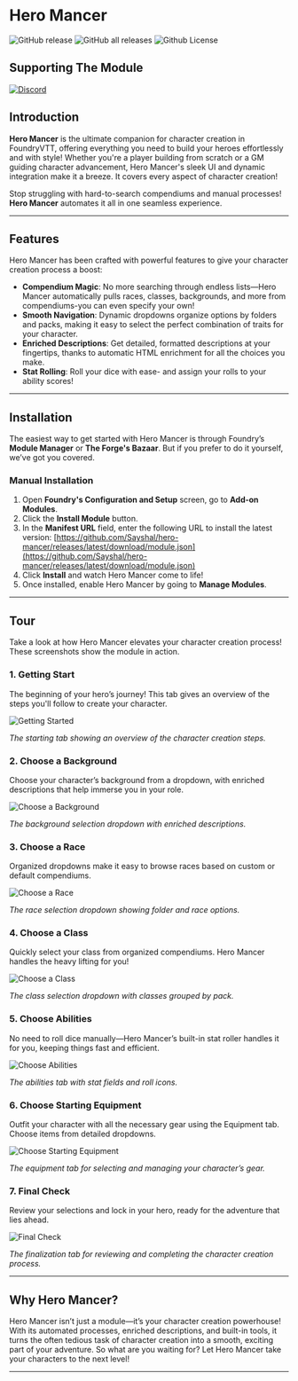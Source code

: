# Hero Mancer

![GitHub release](https://img.shields.io/github/v/release/Sayshal/hero-mancer?style=for-the-badge)
![GitHub all releases](https://img.shields.io/github/downloads/Sayshal/hero-mancer/total?style=for-the-badge)
![Github License](https://img.shields.io/github/license/Sayshal/hero-mancer?style=for-the-badge)

## Supporting The Module

[![Discord](https://dcbadge.limes.pink/api/server/PzzUwU9gdz)](https://discord.gg/PzzUwU9gdz)

## Introduction

**Hero Mancer** is the ultimate companion for character creation in FoundryVTT, offering everything you need to build your heroes effortlessly and with style! Whether you're a
player building from scratch or a GM guiding character advancement, Hero Mancer's sleek UI and dynamic integration make it a breeze. It covers every aspect of character creation!

Stop struggling with hard-to-search compendiums and manual processes! **Hero Mancer** automates it all in one seamless experience.

---

## Features

Hero Mancer has been crafted with powerful features to give your character creation process a boost:

- **Compendium Magic**: No more searching through endless lists—Hero Mancer automatically pulls races, classes, backgrounds, and more from compendiums-you can even specify your
  own!
- **Smooth Navigation**: Dynamic dropdowns organize options by folders and packs, making it easy to select the perfect combination of traits for your character.
- **Enriched Descriptions**: Get detailed, formatted descriptions at your fingertips, thanks to automatic HTML enrichment for all the choices you make.
- **Stat Rolling**: Roll your dice with ease- and assign your rolls to your ability scores!

---

## Installation

The easiest way to get started with Hero Mancer is through Foundry’s **Module Manager** or **The Forge's Bazaar**. But if you prefer to do it yourself, we’ve got you covered.

### Manual Installation

1. Open **Foundry's Configuration and Setup** screen, go to **Add-on Modules**.
2. Click the **Install Module** button.
3. In the **Manifest URL** field, enter the following URL to install the latest version:
   [https://github.com/Sayshal/hero-mancer/releases/latest/download/module.json](https://github.com/Sayshal/hero-mancer/releases/latest/download/module.json)
4. Click **Install** and watch Hero Mancer come to life!
5. Once installed, enable Hero Mancer by going to **Manage Modules**.

---

## Tour

Take a look at how Hero Mancer elevates your character creation process! These screenshots show the module in action.

### 1. Getting Start

The beginning of your hero’s journey! This tab gives an overview of the steps you'll follow to create your character.

![Getting Started](tour-assets/start.png)

_The starting tab showing an overview of the character creation steps._

### 2. Choose a Background

Choose your character’s background from a dropdown, with enriched descriptions that help immerse you in your role.

![Choose a Background](tour-assets/background.png)

_The background selection dropdown with enriched descriptions._

### 3. Choose a Race

Organized dropdowns make it easy to browse races based on custom or default compendiums.

![Choose a Race](tour-assets/race.png)

_The race selection dropdown showing folder and race options._

### 4. Choose a Class

Quickly select your class from organized compendiums. Hero Mancer handles the heavy lifting for you!

![Choose a Class](tour-assets/class.png)

_The class selection dropdown with classes grouped by pack._

### 5. Choose Abilities

No need to roll dice manually—Hero Mancer’s built-in stat roller handles it for you, keeping things fast and efficient.

![Choose Abilities](tour-assets/abilities.png)

_The abilities tab with stat fields and roll icons._

### 6. Choose Starting Equipment

Outfit your character with all the necessary gear using the Equipment tab. Choose items from detailed dropdowns.

![Choose Starting Equipment](tour-assets/equipment.png)

_The equipment tab for selecting and managing your character’s gear._

### 7. Final Check

Review your selections and lock in your hero, ready for the adventure that lies ahead.

![Final Check](tour-assets/finalize.png)

_The finalization tab for reviewing and completing the character creation process._

---

## Why Hero Mancer?

Hero Mancer isn’t just a module—it’s your character creation powerhouse! With its automated processes, enriched descriptions, and built-in tools, it turns the often tedious task of
character creation into a smooth, exciting part of your adventure. So what are you waiting for? Let Hero Mancer take your characters to the next level!

---
